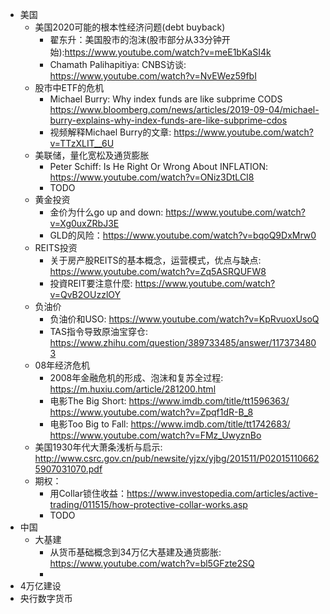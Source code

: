 - 美国
  - 美国2020可能的根本性经济问题(debt buyback)
    - 翟东升：美国股市的泡沫(股市部分从33分钟开始):https://www.youtube.com/watch?v=meE1bKaSI4k
    - Chamath Palihapitiya: CNBS访谈: https://www.youtube.com/watch?v=NvEWez59fbI
  - 股市中ETF的危机
    - Michael Burry: Why index funds are like subprime CODS https://www.bloomberg.com/news/articles/2019-09-04/michael-burry-explains-why-index-funds-are-like-subprime-cdos
    - 视频解释Michael Burry的文章: https://www.youtube.com/watch?v=TTzXLIT__6U
  - 美联储，量化宽松及通货膨胀
    - Peter Schiff: Is He Right Or Wrong About INFLATION: https://www.youtube.com/watch?v=ONiz3DtLCI8
    - TODO
  - 黄金投资
    - 金价为什么go up and down: https://www.youtube.com/watch?v=Xg0uxZRbJ3E
    - GLD的风险：https://www.youtube.com/watch?v=bqoQ9DxMrw0
  - REITS投资
    - 关于房产股REITS的基本概念，运营模式，优点与缺点: https://www.youtube.com/watch?v=Zq5ASRQUFW8
    - 投資REIT要注意什麼: https://www.youtube.com/watch?v=QvB2OUzzlOY
  - 负油价
    - 负油价和USO: https://www.youtube.com/watch?v=KpRvuoxUsoQ
    - TAS指令导致原油宝穿仓: https://www.zhihu.com/question/389733485/answer/1173734803
  - 08年经济危机
    - 2008年金融危机的形成、泡沫和复苏全过程: https://m.huxiu.com/article/281200.html
    - 电影The Big Short: https://www.imdb.com/title/tt1596363/ https://www.youtube.com/watch?v=Zpqf1dR-B_8
    - 电影Too Big to Fall: https://www.imdb.com/title/tt1742683/ https://www.youtube.com/watch?v=FMz_UwyznBo
  - 美国1930年代大萧条浅析与启示: http://www.csrc.gov.cn/pub/newsite/yjzx/yjbg/201511/P020151106625907031070.pdf
  - 期权：
    - 用Collar锁住收益：https://www.investopedia.com/articles/active-trading/011515/how-protective-collar-works.asp
    - TODO
- 中国
  - 大基建
    - 从货币基础概念到34万亿大基建及通货膨胀: https://www.youtube.com/watch?v=bl5GFzte2SQ
    - 
 - 4万亿建设
 - 央行数字货币
